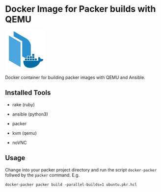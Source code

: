 # Docker Image for Packer builds with QEMU

![gitlab avatar](icons/gitlab-avatar.png)

Docker container for building packer images with QEMU and Ansible.

## Installed Tools

  - rake (ruby)

  - ansible (python3)

  - packer

  - kvm (qemu)

  - noVNC

## Usage

Change into your packer project directory and run the script
`docker-packer` follwed by the `packer` command. E.g.

``` console
docker-packer packer build -parallel-builds=1 ubuntu.pkr.hcl
```
